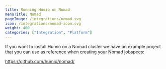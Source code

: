 ```yaml
---
title: Running Humio on Nomad
menuTitle: Nomad
pageImage: /integrations/nomad.svg
icon: /integrations/nomad-icon.svg
weight: 400
categories: ["Integration", "Platform"]
---
```


If you want to install Humio on a Nomad cluster we have an example project that
you can use as reference when creating your Nomad jobspecs:

https://github.com/humio/nomad/

